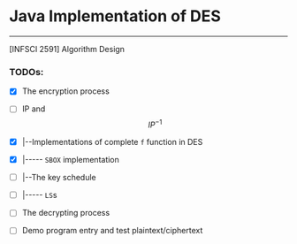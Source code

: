 # Java Implementation of DES

---

[INFSCI 2591] Algorithm Design

### TODOs:

 - [x] The encryption process
 - [ ] IP and $$ IP^{-1} $$ 
 - [x] |--Implementations of complete `f` function in DES
 - [x] |----- `SBOX` implementation
 - [ ] |--The key schedule 
 - [ ] |----- `LS`s
 - [ ] The decrypting process
 - [ ] Demo program entry and test plaintext/ciphertext
 